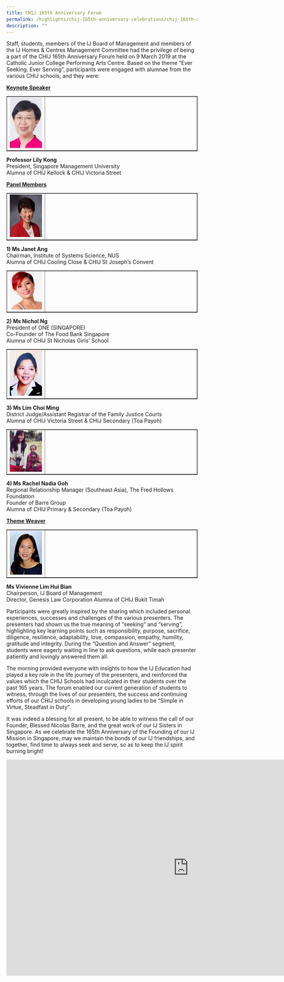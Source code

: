 ```yaml
---
title: CHIJ 165th Anniversary Forum
permalink: /highlights/chij-165th-anniversary-celebrations/chij-165th-anniversary-forum/
description: ""
---
```

<p>Staff, students, members of the IJ Board of Management and members of the IJ Homes &amp; Centres Management Committee had the privilege of being a part of the CHIJ 165th Anniversary Forum held on 9 March 2019 at the Catholic Junior College Performing Arts Centre. Based on the theme &ldquo;Ever Seeking. Ever Serving&rdquo;, participants were engaged with alumnae from the various CHIJ schools, and they were:</p>
<p><strong><u>Keynote Speaker</u></strong></p>
<table style="border-collapse: collapse; width: 100%;" border="1">
<tbody>
<tr>
<td style="width: 20%;"><img src="/images/for1.png"></td>
<td style="width: 80%;">&nbsp;</td>
</tr>
</tbody>
</table>
<p><strong>Professor Lily Kong<br /></strong>President, Singapore Management University<br />Alumna of CHIJ Kellock &amp; CHIJ Victoria Street</p>
<p><u><strong>Panel Members</strong></u></p>
<table style="border-collapse: collapse; width: 100%;" border="1">
<tbody>
<tr>
<td style="width: 20%;"><img src="/images/for2.png"></td>
<td style="width: 80%;">&nbsp;</td>
</tr>
</tbody>
</table>
<p><strong>1) Ms Janet Ang<br /></strong>Chairman, Institute of Systems Science, NUS<br />Alumna of CHIJ Cooling Close &amp; CHIJ St Joseph&rsquo;s Convent</p>
<table style="border-collapse: collapse; width: 100%;" border="1">
<tbody>
<tr>
<td style="width: 20%;"><img src="/images/for3.png"></td>
<td style="width: 80%;">&nbsp;</td>
</tr>
</tbody>
</table>
<p><strong>2) Ms Nichol Ng<br /></strong>President of ONE (SINGAPORE)<br />Co-Founder of The Food Bank Singapore<br />Alumna of CHIJ St Nicholas Girls&rsquo; School</p>
<table style="border-collapse: collapse; width: 100%;" border="1">
<tbody>
<tr>
<td style="width: 20%;"><img src="/images/for4.png"></td>
<td style="width: 80%;">&nbsp;</td>
</tr>
</tbody>
</table>
<p><strong>3) Ms Lim Choi Ming<br /></strong>District Judge/Assistant Registrar of the Family Justice Courts&nbsp;<br />Alumna of CHIJ Victoria Street &amp; CHIJ Secondary (Toa Payoh)</p>
<table style="border-collapse: collapse; width: 100%;" border="1">
<tbody>
<tr>
<td style="width: 20%;"><img src="/images/for5.png"></td>
<td style="width: 80%;">&nbsp;</td>
</tr>
</tbody>
</table>
<p><strong>4) Ms Rachel Nadia Goh<br /></strong>Regional Relationship Manager (Southeast Asia), The Fred Hollows Foundation<br />Founder of Barre Group<br />Alumna of CHIJ Primary &amp; Secondary (Toa Payoh)</p>
<p><strong><u>Theme Weaver</u></strong></p>
<table style="border-collapse: collapse; width: 100%;" border="1">
<tbody>
<tr>
<td style="width: 20%;"><img src="/images/for6.jpg"></td>
<td style="width: 80%;">&nbsp;</td>
</tr>
</tbody>
</table>
<p><strong>Ms Vivienne Lim Hui Bian<br /></strong>Chairperson, IJ Board of Management<br />Director, Genesis Law Corporation Alumna of CHIJ Bukit Timah</p>
<p>Participants were greatly inspired by the sharing which included personal experiences, successes and challenges of the various presenters. The presenters had shown us the true meaning of &ldquo;seeking&rdquo; and &ldquo;serving&rdquo;, highlighting key learning points such as responsibility, purpose, sacrifice, diligence, resilience, adaptability, love, compassion, empathy, humility, gratitude and integrity. During the &ldquo;Question and Answer&rdquo; segment, students were eagerly waiting in line to ask questions, while each presenter patiently and lovingly answered them all.</p>
<p>The morning provided everyone with insights to how the IJ Education had played a key role in the life journey of the presenters, and reinforced the values which the CHIJ Schools had inculcated in their students over the past 165 years. The forum enabled our current generation of students to witness, through the lives of our presenters, the success and continuing efforts of our CHIJ schools in developing young ladies to be &ldquo;Simple in Virtue, Steadfast in Duty&rdquo;.</p>
<p>It was indeed a blessing for all present, to be able to witness the call of our Founder, Blessed Nicolas Barre, and the great work of our IJ Sisters in Singapore. As we celebrate the 165th Anniversary of the Founding of our IJ Mission in Singapore, may we maintain the bonds of our IJ friendships, and together, find time to always seek and serve, so as to keep the IJ spirit burning bright!</p>
<iframe src="https://docs.google.com/presentation/d/e/2PACX-1vTni4gRGol9X7COyG-gB9sROxml6PsITogVJXOBBa-0KSP1sK0Y6xRwalywfwBrLu8Z1kU91TlsIpkJ/embed?start=false&loop=false&delayms=10000" frameborder="0" width="960" height="569" allowfullscreen="true"></iframe>